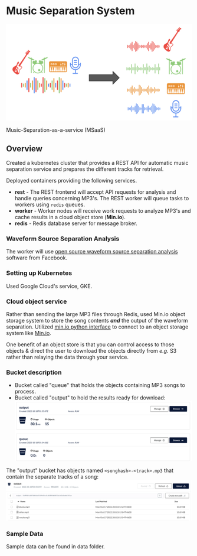 # Music Separation System
![separation](images/music_separation.png)

Music-Separation-as-a-service (MSaaS)
## Overview
Created a kubernetes cluster that provides a REST API for automatic music separation service and prepares the different tracks for retrieval.

Deployed containers providing the following services.
+ **rest** - The REST frontend will accept API requests for analysis and handle queries concerning MP3's. The REST worker will queue tasks to workers using `redis` queues.
+ **worker** - Worker nodes will receive work requests to analyze MP3's and cache results in a cloud object store (**Min.io**).
+ **redis** - Redis database server for message broker.
### Waveform Source Separation Analysis
The worker will use [open source waveform source separation analysis](https://github.com/facebookresearch/demucs) software from Facebook.

### Setting up Kubernetes
Used Google Cloud's service, GKE.

### Cloud object service

Rather than sending the large MP3 files through Redis, used Min.io object storage system to store the song contents ***and*** the output of the waveform separation. 
Utilized [min.io python interface](https://min.io/docs/minio/linux/developers/python/API.html) to connect to an object storage system like [Min.io](https://min.io/).

One benefit of an object store is that you can control access to those objects & direct the user to download the objects directly from *e.g.* S3 rather than relaying the data through your service.

### Bucket description
- Bucket called "queue" that holds the objects containing MP3 songs to process.
- Bucket called "output" to hold the results ready for download:
![buckets](images/buckets.png)

The "output" bucket has objects named `<songhash>-<track>.mp3` that contain the separate tracks of a song:
![output bucket image](images/output-bucket.png)

### Sample Data
Sample data can be found in data folder.